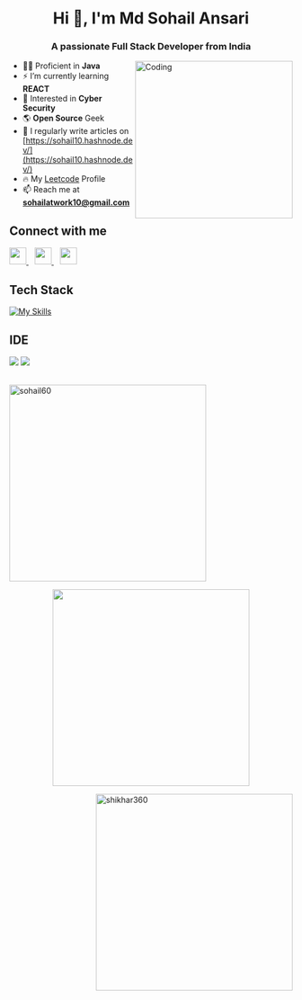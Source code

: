 <!-- ![logo](https://github.com/sohail60/sohail60/blob/main/bannerv1.png) -->
<h1 align="center">Hi 👋, I'm Md Sohail Ansari</h1>
<h3 align="center">A passionate Full Stack Developer from India</h3>

<img align="right" alt="Coding" width="280" src="https://cdn.dribbble.com/users/1162077/screenshots/3848914/programmer.gif">

<!-- Intro -->
- 👨‍💻 Proficient in **Java**
- ⚡ I’m currently learning **REACT**
- 🔐 Interested in **Cyber Security**
- 🌎 **Open Source** Geek
- 📝 I regularly write articles on [https://sohail10.hashnode.dev/](https://sohail10.hashnode.dev/)
- 🔥 My [Leetcode](https://www.leetcode.com/sohail10) Profile
- 📫 Reach me at **sohailatwork10@gmail.com**

## Connect with me
  <a href="https://twitter.com/sohail_infinity">
    <img width="30px" src="https://www.vectorlogo.zone/logos/twitter/twitter-official.svg" />
  </a>&ensp;
  <a href="https://linkedin.com/in/md-sohail-ansari-786123202/">
    <img width="30px" src="https://www.vectorlogo.zone/logos/linkedin/linkedin-icon.svg" />
  </a>&ensp;
  <a href="https://instagram.com/sohail_infinity">
    <img width="30px" src="https://www.vectorlogo.zone/logos/instagram/instagram-icon.svg" />
  </a>
<br>

## Tech Stack 
[![My Skills](https://skillicons.dev/icons?i=java,git,github,linux,html,css,js,nodejs,express,mongodb,firebase,heroku,bash,c,python,vscode,discord&perline=9)](https://skillicons.dev)
<br>
 
<!-- IDE -->
## IDE
<span>
<img src = "https://img.shields.io/badge/-IntelliJ%20Idea-grey?style=for-the-badge&logo=intellij%20idea">
<img src="https://img.shields.io/badge/Visual_Studio_Code-0078D4?style=for-the-badge&logo=visual%20studio%20code&logoColor=white">
</span>
<br>
<br>

<!-- Languages Used -->
<p><img align="center" src="https://github-readme-stats.vercel.app/api/top-langs?username=sohail60&show_icons=true&locale=en&layout=compact&theme=aura" alt="sohail60" width="350" /></p>

<!-- Github stats -->
<p align="center" ><img src="https://github-readme-stats.vercel.app/api?username=sohail60&count_private=true&show_icons=true&&theme=chartreuse-dark&include_all_commits=true" width="350">

<!-- Streak -->
<img align="right" src="https://github-readme-streak-stats.herokuapp.com/?user=sohail60&theme=algolia" alt="shikhar360" width="350" /></p>
